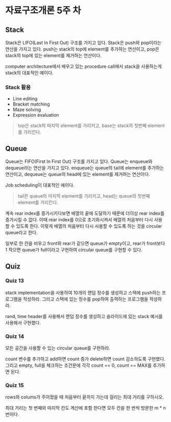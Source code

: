 # 자료구조개론 5주 차

## Stack

Stack은 LIFO(Last In First Out) 구조를 가지고 있다. Stack은 push와 pop이라는 연산을 가지고 있다. push는 stack의 top에 element를 추가하는 연산이고, pop은 stack의 top에 있는 element를 제거하는 연산이다.

computer architecture에서 배우고 있는 procedure call에서 stack을 사용하는게 stack의 대표적인 예이다.

### Stack 활용

- Line editing
- Bracket matching
- Maze solving
- Expression evaluation

> top은 stack의 마지막 element를 가리키고, base는 stack의 첫번째 element를 가리킨다.

## Queue

Queue는 FIFO(First In First Out) 구조를 가지고 있다. Queue는 enqueue와 dequeue라는 연산을 가지고 있다. enqueue는 queue의 tail에 element를 추가하는 연산이고, dequeue는 queue의 head에 있는 element를 제거하는 연산이다.

Job scheduling이 대표적인 예이다.

> tail은 queue의 마지막 element를 가리키고, head는 queue의 첫번째 element를 가리킨다.

계속 rear index를 증가시키다보면 배열의 끝에 도달하기 때문에 더이상 rear index를 증가시킬 수 없다. 이때 rear index를 0으로 초기화시켜서 배열의 처음부터 다시 사용할 수 있도록 한다. 이렇게 배열의 처음부터 다시 사용할 수 있도록 하는 것을 circular queue라고 한다.

일부로 한 칸을 비우고 front와 rear가 같으면 queue가 empty이고, rear가 front보다 1 작으면 queue가 full이라고 구현하여 circular queue를 구현할 수 있다.

## Quiz

### Quiz 13

stack implementation을 사용하여 10개의 랜덤 정수를 생성하고 스택에 push하는 프로그램을 작성하라. 그리고 스택에 있는 정수를 pop하여 출력하는 프로그램을 작성하라.

rand, time header를 사용해서 랜덤 정수를 생성하고 슬라이드에 있는 stack 예시를 사용해서 구현했다.

### Quiz 14

모든 공간을 사용할 수 있는 circular queue를 구현하라.

count 변수를 추가하고 add하면 count 증가 delete하면 count 감소하도록 구현했다. 그리고 empty, full을 체크하는 조건문에 각각 count == 0, count == MAX를 추가하면 된다.

### Quiz 15

rows와 colums가 주어졌을 때 처음부터 끝까지 가는데 걸리는 최대 거리를 구하시오.

최대 거리는 첫 번째와 마지막 칸도 계산에 포함 한다면 모두 칸을 한 번씩 방문한 m * n번이다.
